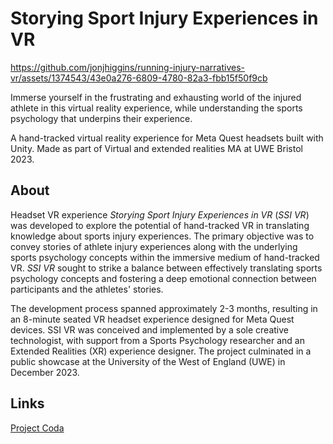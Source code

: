 # Storying Sport Injury Experiences in VR


https://github.com/jonjhiggins/running-injury-narratives-vr/assets/1374543/43e0a276-6809-4780-82a3-fbb15f50f9cb


Immerse yourself in the frustrating and exhausting world of the injured athlete in this virtual reality experience, while understanding the sports psychology that underpins their experience.

A hand-tracked virtual reality experience for Meta Quest headsets built with Unity. Made as part of Virtual and extended realities MA at UWE Bristol 2023.

## About

Headset VR experience _Storying Sport Injury Experiences in VR_ (_SSI VR_) was developed to explore the potential of hand-tracked VR in translating knowledge about sports injury experiences. The primary objective was to convey stories of athlete injury experiences along with the underlying sports psychology concepts within the immersive medium of hand-tracked VR. _SSI VR_ sought to strike a balance between effectively translating sports psychology concepts and fostering a deep emotional connection between participants and the athletes' stories.

The development process spanned approximately 2-3 months, resulting in an 8-minute seated VR headset experience designed for Meta Quest devices. SSI VR was conceived and implemented by a sole creative technologist, with support from a Sports Psychology researcher and an Extended Realities (XR) experience designer. The project culminated in a public showcase at the University of the West of England (UWE) in December 2023.

## Links

[Project Coda](https://coda.io/d/Storying-sports-injury-experiences-in-VR_dSbtI3uK0M6/Project-details_suEEB#_luEq8)
